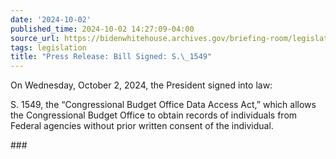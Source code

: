 ```yaml
---
date: '2024-10-02'
published_time: 2024-10-02 14:27:09-04:00
source_url: https://bidenwhitehouse.archives.gov/briefing-room/legislation/2024/10/02/press-release-bill-signed-s-1549/
tags: legislation
title: "Press Release: Bill Signed: S.\_1549"
---
```

 
On Wednesday, October 2, 2024, the President signed into law:

S. 1549, the “Congressional Budget Office Data Access Act,” which allows
the Congressional Budget Office to obtain records of individuals from
Federal agencies without prior written consent of the individual.

\###
